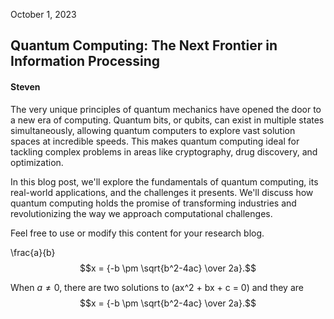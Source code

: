 October 1, 2023

## Quantum Computing: The Next Frontier in Information Processing

#### Steven

The very unique principles of quantum mechanics have opened the door to a new era of computing. Quantum bits, or qubits, can exist in multiple states simultaneously, allowing quantum computers to explore vast solution spaces at incredible speeds. This makes quantum computing ideal for tackling complex problems in areas like cryptography, drug discovery, and optimization.

In this blog post, we'll explore the fundamentals of quantum computing, its real-world applications, and the challenges it presents. We'll discuss how quantum computing holds the promise of transforming industries and revolutionizing the way we approach computational challenges.

Feel free to use or modify this content for your research blog.

<LaTeX>\frac{a}{b}</LaTeX>
$$x = {-b \pm \sqrt{b^2-4ac} \over 2a}.$$

When $a \ne 0$, there are two solutions to \(ax^2 + bx + c = 0\) and they are
$$x = {-b \pm \sqrt{b^2-4ac} \over 2a}.$$